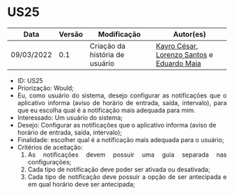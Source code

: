 # US25


|Data | Versão | Modificação | Autor(es)|
| -- | -- | -- | -- |
| 09/03/2022 | 0.1 | Criação da história de usuário | [Kayro César](https://github.com/kayrocesar), [Lorenzo Santos](https://github.com/kayrocesar) e [Eduardo Maia](https://github.com/eduardomr) |


<ul>
<li> ID: US25</li>
<li>Priorização: Would;</li>
<li align="justify">Eu, como usuário do sistema, desejo configurar as notificações que o aplicativo informa (aviso de horário de entrada, saída, intervalo), para que eu escolha qual é a notificação mais adequada para mim.</li>
<li>Interessado: Um usuário do sistema;</li>
<li>Desejo: Configurar as notificações que o aplicativo informa (aviso de horário de entrada, saída, intervalo);</li>
<li>Finalidade: escolher qual é a notificação mais adequada para o usuário;</li>
<li align="justify"> Critérios de aceitação:
    <ol>
    <li> As notificações devem possuir uma guia separada nas configurações;</li>
    <li> Cada tipo de notificação deve poder ser ativada ou desativada;</li>
    <li> Cada tipo de notificação deve possuir a opção de ser antecipada e em qual horário deve ser antecipada;</li>
    </ol>

</li>